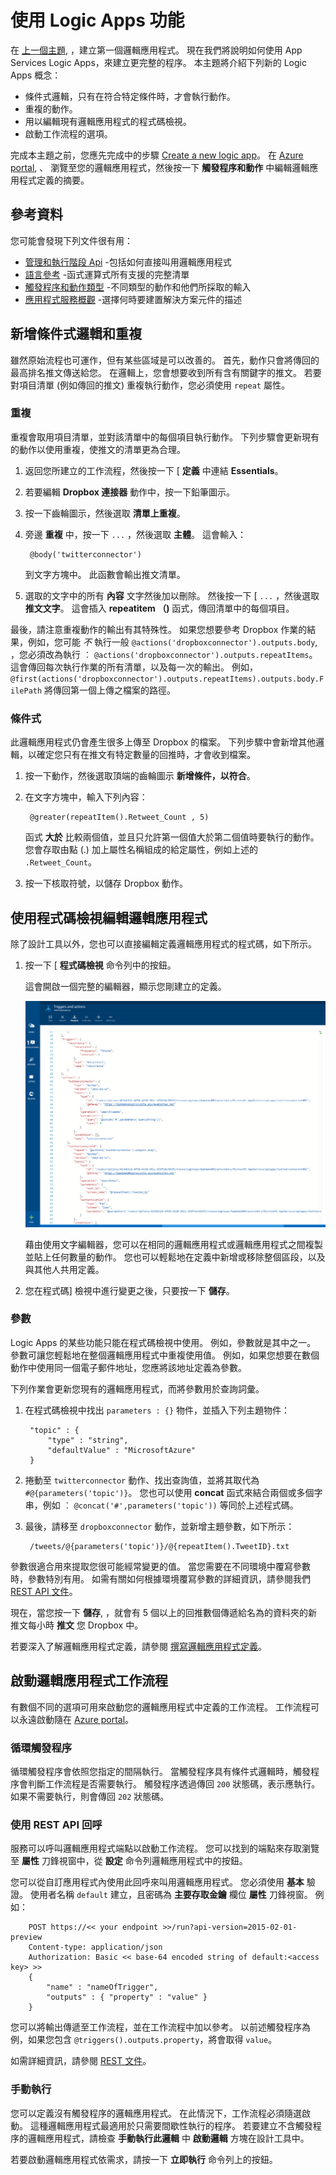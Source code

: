 <properties 
    pageTitle="使用邏輯應用程式功能" 
    description="了解如何使用邏輯應用程式的進階功能。" 
    authors="stepsic-microsoft-com" 
    manager="dwrede" 
    editor="" 
    services="app-service\logic" 
    documentationCenter=""/>

<tags
    ms.service="app-service-logic"
    ms.workload="integration"
    ms.tgt_pltfrm="na"
    ms.devlang="na"
    ms.topic="article"
    ms.date="10/15/2015"
    ms.author="stepsic"/> 
    
# 使用 Logic Apps 功能

在 [上一個主題][Create a new logic app], ，建立第一個邏輯應用程式。 現在我們將說明如何使用 App Services Logic Apps，來建立更完整的程序。 本主題將介紹下列新的 Logic Apps 概念：

- 條件式邏輯，只有在符合特定條件時，才會執行動作。
- 重複的動作。
- 用以編輯現有邏輯應用程式的程式碼檢視。
- 啟動工作流程的選項。

完成本主題之前，您應先完成中的步驟 [Create a new logic app]。 在 [Azure portal], 、 瀏覽至您的邏輯應用程式，然後按一下 **觸發程序和動作** 中編輯邏輯應用程式定義的摘要。

## 參考資料

您可能會發現下列文件很有用：

- [管理和執行階段 Api](https://msdn.microsoft.com/library/azure/dn948513.aspx) -包括如何直接叫用邏輯應用程式
- [語言參考](https://msdn.microsoft.com/library/azure/dn948512.aspx) -函式運算式所有支援的完整清單
- [觸發程序和動作類型](https://msdn.microsoft.com/library/azure/dn948511.aspx) -不同類型的動作和他們所採取的輸入
- [應用程式服務概觀](app-service-value-prop-what-is.md) -選擇何時要建置解決方案元件的描述

## 新增條件式邏輯和重複

雖然原始流程也可運作，但有某些區域是可以改善的。 首先，動作只會將傳回的最高排名推文傳送給您。 在邏輯上，您會想要收到所有含有關鍵字的推文。 若要對項目清單 (例如傳回的推文) 重複執行動作，您必須使用 `repeat` 屬性。

### 重複
重複會取用項目清單，並對該清單中的每個項目執行動作。 下列步驟會更新現有的動作以使用重複，使推文的清單更為合理。

1. 返回您所建立的工作流程，然後按一下 [ **定義** 中連結 **Essentials**。 

2. 若要編輯 **Dropbox 連接器** 動作中，按一下鉛筆圖示。

3. 按一下齒輪圖示，然後選取 **清單上重複**。 
 
2. 旁邊 **重複** 中，按一下 `...` ，然後選取 **主體**。 這會輸入：

        @body('twitterconnector')

    到文字方塊中。 此函數會輸出推文清單。 

3. 選取的文字中的所有 **內容** 文字然後加以刪除。 然後按一下 [ `...` ，然後選取 **推文文字**。 這會插入 **repeatitem （)** 函式，傳回清單中的每個項目。 

最後，請注意重複動作的輸出有其特殊性。 如果您想要參考 Dropbox 作業的結果，例如，您可能 *不* 執行一般 `@actions('dropboxconnector').outputs.body`, ，您必須改為執行 ︰ `@actions('dropboxconnector').outputs.repeatItems`。 這會傳回每次執行作業的所有清單，以及每一次的輸出。 例如，`@first(actions('dropboxconnector').outputs.repeatItems).outputs.body.FilePath` 將傳回第一個上傳之檔案的路徑。

### 條件式
此邏輯應用程式仍會產生很多上傳至 Dropbox 的檔案。 下列步驟中會新增其他邏輯，以確定您只有在推文有特定數量的回推時，才會收到檔案。 

1. 按一下動作，然後選取頂端的齒輪圖示 **新增條件，以符合**。

2. 在文字方塊中，輸入下列內容：

        @greater(repeatItem().Retweet_Count , 5)
    
    函式 **大於** 比較兩個值，並且只允許第一個值大於第二個值時要執行的動作。 您會存取由點 (.) 加上屬性名稱組成的給定屬性，例如上述的 `.Retweet_Count`。 

3. 按一下核取符號，以儲存 Dropbox 動作。

## 使用程式碼檢視編輯邏輯應用程式

除了設計工具以外，您也可以直接編輯定義邏輯應用程式的程式碼，如下所示。 

1. 按一下 [ **程式碼檢視** 命令列中的按鈕。 

    這會開啟一個完整的編輯器，顯示您剛建立的定義。

    ![程式碼檢視](./media/app-service-logic-use-logic-app-features/codeview.png)

    藉由使用文字編輯器，您可以在相同的邏輯應用程式或邏輯應用程式之間複製並貼上任何數量的動作。 您也可以輕鬆地在定義中新增或移除整個區段，以及與其他人共用定義。

2. 您在程式碼] 檢視中進行變更之後，只要按一下 **儲存**。 

### 參數
Logic Apps 的某些功能只能在程式碼檢視中使用。 例如，參數就是其中之一。 參數可讓您輕鬆地在整個邏輯應用程式中重複使用值。 例如，如果您想要在數個動作中使用同一個電子郵件地址，您應將該地址定義為參數。

下列作業會更新您現有的邏輯應用程式，而將參數用於查詢詞彙。

1. 在程式碼檢視中找出 `parameters : {}` 物件，並插入下列主題物件：

        "topic" : {
            "type" : "string",
            "defaultValue" : "MicrosoftAzure"
        }
    
2. 捲動至 `twitterconnector` 動作、找出查詢值，並將其取代為 `#@{parameters('topic')}`。
    您也可以使用  **concat** 函式來結合兩個或多個字串，例如 ︰ `@concat('#',parameters('topic'))` 等同於上述程式碼。 
 
3. 最後，請移至 `dropboxconnector` 動作，並新增主題參數，如下所示：

        /tweets/@{parameters('topic')}/@{repeatItem().TweetID}.txt

參數很適合用來提取您很可能經常變更的值。 當您需要在不同環境中覆寫參數時，參數特別有用。 如需有關如何根據環境覆寫參數的詳細資訊，請參閱我們 [REST API 文件](http://go.microsoft.com/fwlink/?LinkID=525617&clcid=0x409)。

現在，當您按一下 **儲存**, ，就會有 5 個以上的回推數個傳遞給名為的資料夾的新推文每小時 **推文** 您 Dropbox 中。

若要深入了解邏輯應用程式定義，請參閱 [撰寫邏輯應用程式定義](app-service-logic-author-definitions.md)。

## 啟動邏輯應用程式工作流程
有數個不同的選項可用來啟動您的邏輯應用程式中定義的工作流程。 工作流程可以永遠啟動隨在 [Azure portal]。

### 循環觸發程序
循環觸發程序會依照您指定的間隔執行。 當觸發程序具有條件式邏輯時，觸發程序會判斷工作流程是否需要執行。 觸發程序透過傳回 `200` 狀態碼，表示應執行。 如果不需要執行，則會傳回 `202` 狀態碼。

### 使用 REST API 回呼
服務可以呼叫邏輯應用程式端點以啟動工作流程。 您可以找到的端點來存取瀏覽至 **屬性** 刀鋒視窗中，從 **設定** 命令列邏輯應用程式中的按鈕。 

您可以從自訂應用程式內使用此回呼來叫用邏輯應用程式。 您必須使用 **基本** 驗證。 使用者名稱 `default` 建立，且密碼為 **主要存取金鑰** 欄位 **屬性** 刀鋒視窗。 例如： 

        POST https://<< your endpoint >>/run?api-version=2015-02-01-preview
        Content-type: application/json
        Authorization: Basic << base-64 encoded string of default:<access key> >>
        {
            "name" : "nameOfTrigger",
            "outputs" : { "property" : "value" }
        }

您可以將輸出傳遞至工作流程，並在工作流程中加以參考。 以前述觸發程序為例，如果您包含 `@triggers().outputs.property`，將會取得 `value`。

如需詳細資訊，請參閱 [REST 文件](http://go.microsoft.com/fwlink/?LinkID=525617&clcid=0x409)。 

### 手動執行
您可以定義沒有觸發程序的邏輯應用程式。 在此情況下，工作流程必須隨選啟動。 這種邏輯應用程式最適用於只需要間歇性執行的程序。 若要建立不含觸發程序的邏輯應用程式，請檢查 **手動執行此邏輯** 中 **啟動邏輯** 方塊在設計工具中。 

若要啟動邏輯應用程式依需求，請按一下 **立即執行** 命令列上的按鈕。 

<!-- Shared links -->
[Create a new logic app]: app-service-logic-create-a-logic-app.md
[Azure portal]: https://portal.azure.com 

